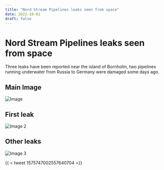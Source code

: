 ```yaml
---
title: "Nord Stream Pipelines leaks seen from space"
date: 2022-10-01
draft: false
---
```

# Nord Stream Pipelines leaks seen from space

Three leaks have been reported near the island of Bornholm, two pipelines running underwater from Russia to Germany were damaged some days ago.

## Main Image
![Image](/firstPostImages/nordStream.jpg)

## First leak
![Image 2](/firstPostImages/nordStream_1.jpg)

## Other leaks
![Image 3](/firstPostImages/nordStream_2.jpg)

{{ < tweet 1575747002557640704 >}}
